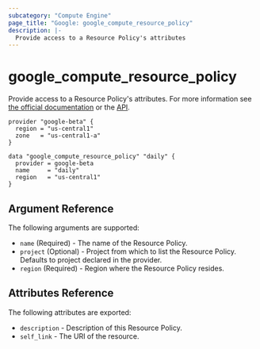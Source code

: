 ```yaml
---
subcategory: "Compute Engine"
page_title: "Google: google_compute_resource_policy"
description: |-
  Provide access to a Resource Policy's attributes
---
```


# google\_compute\_resource\_policy

Provide access to a Resource Policy's attributes. For more information see [the official documentation](https://cloud.google.com/compute/docs/disks/scheduled-snapshots) or the [API](https://cloud.google.com/compute/docs/reference/rest/beta/resourcePolicies).

```hcl
provider "google-beta" {
  region = "us-central1"
  zone   = "us-central1-a"
}

data "google_compute_resource_policy" "daily" {
  provider = google-beta
  name     = "daily"
  region   = "us-central1"
}
```

## Argument Reference

The following arguments are supported:

* `name` (Required) - The name of the Resource Policy.
* `project` (Optional) - Project from which to list the Resource Policy. Defaults to project declared in the provider.
* `region` (Required) - Region where the Resource Policy resides.

## Attributes Reference

The following attributes are exported:

* `description` - Description of this Resource Policy.
* `self_link` - The URI of the resource.
